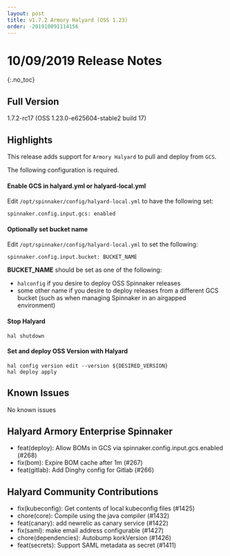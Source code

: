 ```yaml
---
layout: post
title: v1.7.2 Armory Halyard (OSS 1.23)
order: -201910091114156
---
```


# 10/09/2019 Release Notes
{:.no_toc}

## Full Version
1.7.2-rc17 (OSS 1.23.0-e625604-stable2 build 17)

## Highlights
This release adds support for `Armory Halyard` to pull and deploy from `GCS`.

The following configuration is required.

#### Enable GCS in halyard.yml or halyard-local.yml

Edit `/opt/spinnaker/config/halyard-local.yml` to have the following set:

    spinnaker.config.input.gcs: enabled

#### Optionally set bucket name

Edit `/opt/spinnaker/config/halyard-local.yml` to set the following:

    spinnaker.config.input.bucket: BUCKET_NAME

**BUCKET_NAME** should be set as one of the following:
* `halconfig` if you desire to deploy OSS Spinnaker releases
* some other name if you desire to deploy releases from a different GCS bucket (such as when managing Spinnaker in an airgapped environment)

#### Stop Halyard
```
hal shutdown
```

#### Set and deploy OSS Version with Halyard

```
hal config version edit --version ${DESIRED_VERSION}
hal deploy apply
```

## Known Issues
No known issues

## Halyard Armory Enterprise Spinnaker
 - feat(deploy): Allow BOMs in GCS via spinnaker.config.input.gcs.enabled (#268)
 - fix(bom): Expire BOM cache after 1m (#267)
 - feat(gitlab): Add Dinghy config for Gitlab (#266)

##  Halyard Community Contributions
 - fix(kubeconfig): Get contents of local kubeconfig files (#1425)
 - chore(core): Compile using the java compiler (#1432)
 - feat(canary): add newrelic as canary service (#1422)
 - fix(saml): make email address configurable (#1427)
 - chore(dependencies): Autobump korkVersion (#1426)
 - feat(secrets): Support SAML metadata as secret (#1411)
